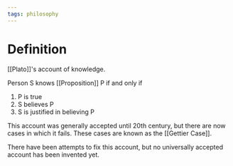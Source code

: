 ```yaml
---
tags: philosophy
---
```


# Definition

[[Plato]]'s account of knowledge.

Person S knows [[Proposition]] P if and only if
1) P is true
2) S believes P
3) S is justified in believing P

This account was generally accepted until 20th century, but there are now cases in which it fails. These cases are known as the [[Gettier Case]].

There have been attempts to fix this account, but no universally accepted account has been invented yet.
